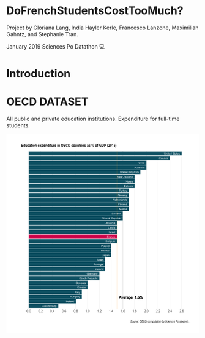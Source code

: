 # DoFrenchStudentsCostTooMuch?

Project by Gloriana Lang, India Hayler Kerle, Francesco Lanzone, Maximilian Gahntz, and Stephanie Tran. 

January 2019 Sciences Po Datathon 💻

# Introduction

# OECD DATASET
All public and private education institutions. Expenditure for full-time students. 

![Plot](https://github.com/transteph/DoFrenchStudentsCostTooMuch/blob/master/Rplot02.png?raw=true "Education expenditure in OECD countries as % of GDP (2015)")
